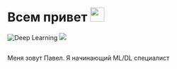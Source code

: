 # Всем привет <img src="https://github.com/blackcater/blackcater/raw/main/images/Hi.gif" height="32"/></h1>
<img src="https://camo.githubusercontent.com/f08e15e93c9c3bfae1457c13e7ca392249f331d4d5ebc80e9ab75964040c8bcf/68747470733a2f2f696d672e736869656c64732e696f2f62616467652f44617461253230536369656e63652d456e74687573696173742d627269676874677265656e" alt="Deep Learning" data-canonical-src="https://img.shields.io/badge/Deep%20Learning-Enjoyer-brightgreen" style="max-width: 100%;"> ![](https://komarev.com/ghpvc/?username=your-github-username)
##
Меня зовут Павел. Я начинающий ML/DL специалист

